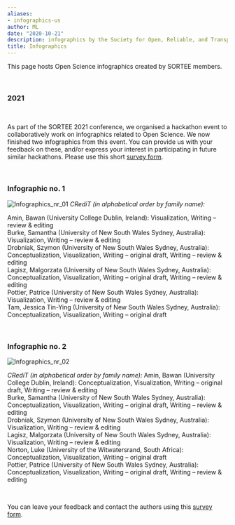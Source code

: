 ```yaml
---
aliases:
- infographics-us
author: ML
date: "2020-10-21"
description: infographics by the Society for Open, Reliable, and Transparent Ecology and Evolutionary biology (SORTEE)
title: Infographics
---
```


This page hosts Open Science infographics created by SORTEE members.   

&nbsp;

### 2021   

&nbsp;

As part of the SORTEE 2021 conference, we organised a hackathon event to collaboratively work on infographics related to Open Science. We now finished two infographics from this event. You can provide us with your feedback on these, and/or express your interest in participating in future similar hackathons. Please use this short [survey form](https://forms.gle/QXqnNAxhzMjMJBa68).   

&nbsp;

### Infographic no. 1  

![Infographics_nr_01](/img/sortee_infogr_01.png)
*CRediT (in alphabetical order by family name):*   

Amin, Bawan (University College Dublin, Ireland): Visualization, Writing – review & editing   
Burke, Samantha (University of New South Wales Sydney, Australia): Visualization, Writing – review & editing  
Drobniak, Szymon (University of New South Wales Sydney, Australia): Conceptualization, Visualization, Writing – original draft, Writing – review & editing  
Lagisz, Malgorzata (University of New South Wales Sydney, Australia): Conceptualization, Visualization, Writing – original draft, Writing – review & editing  
Pottier, Patrice (University of New South Wales Sydney, Australia): Visualization, Writing – review & editing   
Tam, Jessica Tin-Ying (University of New South Wales Sydney, Australia): Conceptualization, Visualization, Writing – original draft   

&nbsp;

### Infographic no. 2  

![Infographics_nr_02](/img/sortee_infogr_02.png)    


*CRediT (in alphabetical order by family name):*
Amin, Bawan (University College Dublin, Ireland): Conceptualization, Visualization, Writing – original draft, Writing – review & editing   
Burke, Samantha (University of New South Wales Sydney, Australia): Conceptualization, Visualization, Writing – original draft, Writing – review & editing   
Drobniak, Szymon (University of New South Wales Sydney, Australia): Visualization, Writing – review & editing  
Lagisz, Malgorzata (University of New South Wales Sydney, Australia): Visualization, Writing – review & editing   
Norton, Luke (University of the Witwatersrand, South Africa): Conceptualization, Visualization, Writing – original draft   
Pottier, Patrice (University of New South Wales Sydney, Australia): Conceptualization, Visualization, Writing – original draft, Writing – review & editing    

&nbsp;

You can leave your feedback and contact the authors using this [survey form](https://forms.gle/QXqnNAxhzMjMJBa68).   

&nbsp;
